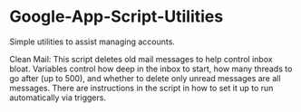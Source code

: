 # Google-App-Script-Utilities
Simple utilities to assist managing accounts.

Clean Mail: This script deletes old mail messages to help control inbox bloat. Variables control how deep in the inbox to start, how many threads to go after (up to 500), and whether to delete only unread messages are all messages. There are instructions in the script in how to set it up to run automatically via triggers.
